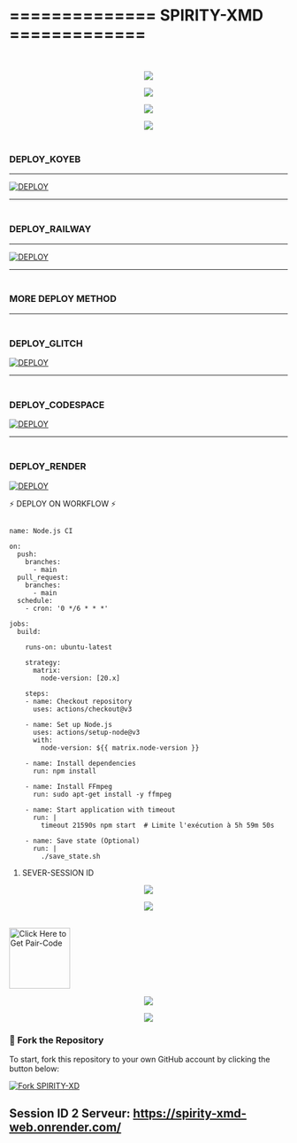 # ============== SPIRITY-XMD ============= 
 <br/>
</div>
<p align="center">
  <img src="https://i.imgur.com/LyHic3i.gif" />
</p>

<p align="center">
  <img src="https://files.catbox.moe/zmhz85.jpg" />
</p>

<p align="center">
  <img src="https://i.imgur.com/LyHic3i.gif" />
</p>
<p align="center">
  <img src="https://i.imgur.com/LyHic3i.gif" />
</p>


### <br>   DEPLOY_KOYEB 
---------

<a href='https://app.koyeb.com/auth/signin' target="_blank"><img alt='DEPLOY' src='https://img.shields.io/badge/-KOYEB-blue?style=for-the-badge&logo=koyeb&logoColor=white'/></a>

------------

### <br>   DEPLOY_RAILWAY 


-------------

<a href='https://railway.app/new' target="_blank"><img alt='DEPLOY' src='https://img.shields.io/badge/RAILWAY-h?color=black&style=for-the-badge&logo=railway'/></a></p>

---------------

### <br>  MORE DEPLOY METHOD 

--------

### <br>    DEPLOY_GLITCH 

<a href='https://glitch.com/signup' target="_blank"><img alt='DEPLOY' src='https://img.shields.io/badge/GLITCH-h?color=pink&style=for-the-badge&logo=glitch'/></a></p>

--------

### <br>    DEPLOY_CODESPACE 

<a href='https://github.com/codespaces/new' target="_blank"><img alt='DEPLOY' src='https://img.shields.io/badge/CODESPACE-h?color=navy&style=for-the-badge&logo=visualstudiocode'/></a></p>

--------

### <br>    DEPLOY_RENDER 

<a href='https://dashboard.render.com' target="_blank"><img alt='DEPLOY' src='https://img.shields.io/badge/RENDER-h?color=maroon&style=for-the-badge&logo=render'/></a></p>



⚡ DEPLOY ON WORKFLOW ⚡

```

name: Node.js CI

on:
  push:
    branches:
      - main
  pull_request:
    branches:
      - main
  schedule:
    - cron: '0 */6 * * *'  

jobs:
  build:

    runs-on: ubuntu-latest

    strategy:
      matrix:
        node-version: [20.x]

    steps:
    - name: Checkout repository
      uses: actions/checkout@v3

    - name: Set up Node.js
      uses: actions/setup-node@v3
      with:
        node-version: ${{ matrix.node-version }}

    - name: Install dependencies
      run: npm install

    - name: Install FFmpeg
      run: sudo apt-get install -y ffmpeg

    - name: Start application with timeout
      run: |
        timeout 21590s npm start  # Limite l'exécution à 5h 59m 50s

    - name: Save state (Optional)
      run: |
        ./save_state.sh
```

1. SEVER-SESSION ID
   <br/>
   
<p align="center">
  <img src="https://i.imgur.com/LyHic3i.gif" />
</p>

<p align="center">
  <img src="https://i.imgur.com/LyHic3i.gif" />
</p>
   <br/>
<a href="https://spirity-xmd-web.onrender.com/pair"><img src="https://img.shields.io/badge/SESSION_ID-blue" alt="Click Here to Get Pair-Code" width="110"></a>


<p align="center">
  <img src="https://i.imgur.com/LyHic3i.gif" />
</p>
<p align="center">
  <img src="https://i.imgur.com/LyHic3i.gif" />
</p>


### 🚀 Fork the Repository

To start, fork this repository to your own GitHub account by clicking the button below:

<a href="https://github.com/DARKMAN226/SPIRITY-XMD/fork"><img src="https://img.shields.io/github/forks/DARKMAN226/SPIRITY-XMD?style=for-the-badge&logo=github&color=4c1&label=Fork%20SPIRITY-XMD" alt="Fork SPIRITY-XD" /></a>

## Session ID 2 Serveur: https://spirity-xmd-web.onrender.com/

